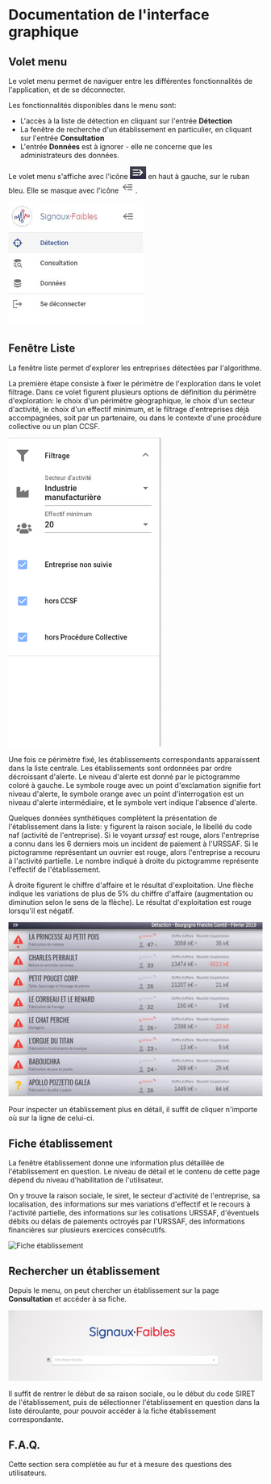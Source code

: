 # Documentation de l'interface graphique

## Volet menu

Le volet menu permet de naviguer entre les différentes fonctionnalités de l'application, et de se déconnecter.

Les fonctionnalités disponibles dans le menu sont:

- L'accès à la liste de détection en cliquant sur l'entrée **Détection**
- La fenêtre de recherche d'un établissement en particulier, en cliquant sur l'entrée **Consultation**
- L'entrée **Données** est à ignorer - elle ne concerne que les administrateurs des données.

Le volet menu s'affiche avec l'icône ![Fleche ouverture](./interface/arrow_show_menu.JPG) en haut à gauche, sur le ruban bleu. Elle se masque avec l'icône ![Fleche fermeture](./interface/arrow_mask_menu.JPG).

![Volet menu](./interface/DEMO4.JPG)

## Fenêtre Liste

La fenêtre liste permet d'explorer les entreprises détectées par l'algorithme.

La première étape consiste à fixer le périmètre de l'exploration dans le volet filtrage. Dans ce volet figurent plusieurs options de définition du périmètre d'exploration: le choix d'un périmètre géographique, le choix d'un secteur d'activité, le choix d'un effectif minimum, et le filtrage d'entreprises déjà accompagnées, soit par un partenaire, ou dans le contexte d'une procédure collective ou un plan CCSF.

![Volet filtrage](./interface/volet_filtrage.png)

Une fois ce périmètre fixé, les établissements correspondants apparaissent dans la liste centrale.
Les établissements sont ordonnées par ordre décroissant d'alerte. Le niveau d'alerte est donné par le pictogramme coloré à gauche. Le symbole rouge avec un point d'exclamation signifie fort niveau d'alerte, le symbole orange avec un point d'interrogation est un niveau d'alerte intermédiaire, et le symbole vert indique l'absence d'alerte.

Quelques données synthétiques complètent la présentation de l'établissement dans la liste: y figurent la raison sociale, le libellé du code naf (activité de l'entreprise). Si le voyant _urssaf_ est rouge, alors l'entreprise a connu dans les 6 derniers mois un incident de paiement à l'URSSAF. Si le pictogramme représentant un ouvrier est rouge, alors l'entreprise a recouru à l'activité partielle. Le nombre indiqué à droite du pictogramme représente l'effectif de l'établissement.

À droite figurent le chiffre d'affaire et le résultat d'exploitation. Une flèche indique les variations de plus de 5% du chiffre d'affaire (augmentation ou diminution selon le sens de la flèche).
Le résultat d'exploitation est rouge lorsqu'il est négatif.

![Volet menu](./interface/DEMO2.JPG)

Pour inspecter un établissement plus en détail, il suffit de cliquer n'importe où sur la ligne de celui-ci.

## Fiche établissement

La fenêtre établissement donne une information plus détaillée de l'établissement en question. Le niveau de détail et le contenu de cette page dépend du niveau d'habilitation de l'utilisateur.

On y trouve la raison sociale, le siret, le secteur d'activité de l'entreprise, sa localisation, des informations sur mes variations d'effectif et le recours à l'activité partielle, des informations sur les cotisations URSSAF, d'éventuels débits ou délais de paiements octroyés par l'URSSAF, des informations financières sur plusieurs exercices consécutifs.

![Fiche établissement](./interface/fiche_etablissement.jpg)

## Rechercher un établissement

Depuis le menu, on peut chercher un établissement sur la page **Consultation** et accéder à sa fiche.

![Page consultation](./interface/DEMO1.JPG)

Il suffit de rentrer le début de sa raison sociale, ou le début du code SIRET de l'établissement, puis de sélectionner l'établissement en question dans la liste déroulante, pour pouvoir accéder à la fiche établissement correspondante.

## F.A.Q.

Cette section sera complétée au fur et à mesure des questions des utilisateurs.
